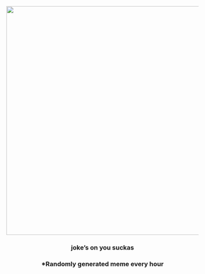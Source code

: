 <p align="center">
        <img src="https://i.redd.it/16rdi53anw991.jpg" width="600" height="600">
        </p>
        <h3 align="center">joke’s on you suckas</h3>
        <h3 align="center">*Randomly generated meme every hour</h3>
    